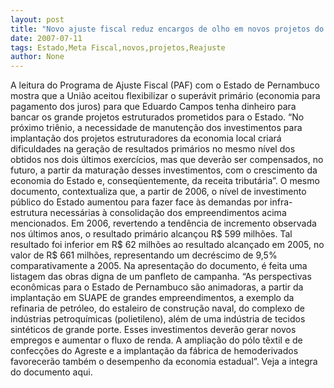 ```yaml
---
layout: post
title: "Novo ajuste fiscal reduz encargos de olho em novos projetos do Estado"
date: 2007-07-11
tags: Estado,Meta Fiscal,novos,projetos,Reajuste
author: None
---
```

A leitura do Programa de Ajuste Fiscal (PAF) com o Estado de Pernambuco mostra que a Uni&atilde;o aceitou flexibilizar o super&aacute;vit prim&aacute;rio (economia para pagamento dos juros) para que Eduardo Campos tenha dinheiro para bancar os grande projetos estruturados prometidos para o Estado.
&ldquo;No pr&oacute;ximo tri&ecirc;nio, a necessidade de manuten&ccedil;&atilde;o dos investimentos para implanta&ccedil;&atilde;o dos projetos estruturadores da economia local criar&aacute; dificuldades na gera&ccedil;&atilde;o de resultados prim&aacute;rios no mesmo n&iacute;vel dos obtidos nos dois &uacute;ltimos exerc&iacute;cios, mas que dever&atilde;o ser compensados, no futuro, a partir da matura&ccedil;&atilde;o desses investimentos, com o crescimento da economia do Estado e, conseq&uuml;entemente, da receita tribut&aacute;ria&rdquo;.
O mesmo documento, contextualiza que, a partir de 2006, o n&iacute;vel de investimento p&uacute;blico do Estado aumentou para fazer face &agrave;s demandas por infra-estrutura necess&aacute;rias &agrave; consolida&ccedil;&atilde;o dos empreendimentos acima mencionados. 
Em 2006, revertendo a tend&ecirc;ncia de incremento observada nos &uacute;ltimos anos, o resultado prim&aacute;rio alcan&ccedil;ou R$ 599 milh&otilde;es. Tal resultado foi inferior em R$ 62 milh&otilde;es ao resultado alcan&ccedil;ado em 2005, no valor de R$ 661 milh&otilde;es, representando um decr&eacute;scimo de 9,5% comparativamente a 2005. 
Na apresenta&ccedil;&atilde;o do documento, &eacute; feita uma listagem das obras digna de um panfleto de campanha. 
&ldquo;As perspectivas econ&ocirc;micas para o Estado de Pernambuco s&atilde;o animadoras, a partir da implanta&ccedil;&atilde;o em SUAPE de grandes empreendimentos, a exemplo da refinaria de petr&oacute;leo, do estaleiro de constru&ccedil;&atilde;o naval, do complexo de ind&uacute;strias petroqu&iacute;micas (polietileno), al&eacute;m de uma ind&uacute;stria de tecidos sint&eacute;ticos de grande porte. Esses investimentos dever&atilde;o gerar novos empregos e aumentar o fluxo de renda. A amplia&ccedil;&atilde;o do p&oacute;lo t&ecirc;xtil e de confec&ccedil;&otilde;es do Agreste e a implanta&ccedil;&atilde;o da f&aacute;brica de hemoderivados favorecer&atilde;o tamb&eacute;m o desempenho da economia estadual&rdquo;.
Veja&nbsp;a integra do documento aqui.  